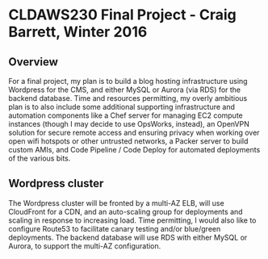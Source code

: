 # CLDAWS230 Final Project - Craig Barrett, Winter 2016

## Overview

For a final project, my plan is to build a blog hosting infrastructure using Wordpress for the CMS, and either MySQL or
Aurora (via RDS) for the backend database. Time and resources permitting, my overly ambitious plan is to also include
some additional supporting infrastructure and automation components like a Chef server for managing EC2 compute
instances (though I may decide to use OpsWorks, instead), an OpenVPN solution for secure remote access and ensuring
privacy when working over open wifi hotspots or other untrusted networks, a Packer server to build custom AMIs, and
Code Pipeline / Code Deploy for automated deployments of the various bits.

## Wordpress cluster

The Wordpress cluster will be fronted by a multi-AZ ELB, will use CloudFront for a CDN, and an auto-scaling group for
deployments and scaling in response to increasing load. Time permitting, I would also like to configure Route53 to
facilitate canary testing and/or blue/green deployments. The backend database will use RDS with either MySQL or Aurora,
to support the multi-AZ configuration.
